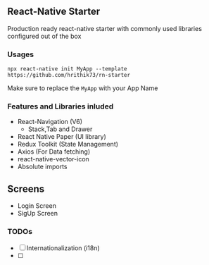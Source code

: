 ## React-Native Starter

Production ready react-native starter with commonly used libraries configured out of the box

### Usages

```
npx react-native init MyApp --template https://github.com/hrithik73/rn-starter
```

Make sure to replace the `MyApp` with your App Name

### Features and Libraries inluded

- React-Navigation (V6)
  - Stack,Tab and Drawer
- React Native Paper (UI library)
- Redux Toolkit (State Management)
- Axios (For Data fetching)
- react-native-vector-icon
- Absolute imports

## Screens

- Login Screen
- SigUp Screen

### TODOs

- [ ] Internationalization (i18n)
- [ ]
